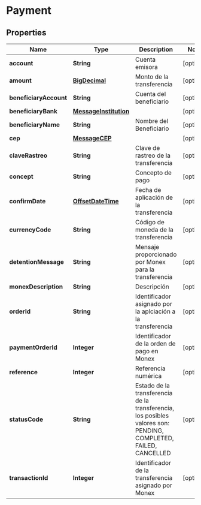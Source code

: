 # Payment

## Properties
Name | Type | Description | Notes
------------ | ------------- | ------------- | -------------
**account** | **String** | Cuenta emisora |  [optional]
**amount** | [**BigDecimal**](BigDecimal.md) | Monto de la transferencia |  [optional]
**beneficiaryAccount** | **String** | Cuenta del beneficiario |  [optional]
**beneficiaryBank** | [**MessageInstitution**](MessageInstitution.md) |  |  [optional]
**beneficiaryName** | **String** | Nombre del Beneficiario |  [optional]
**cep** | [**MessageCEP**](MessageCEP.md) |  |  [optional]
**claveRastreo** | **String** | Clave de rastreo de la transferencia |  [optional]
**concept** | **String** | Concepto de pago |  [optional]
**confirmDate** | [**OffsetDateTime**](OffsetDateTime.md) | Fecha de aplicación de la transferencia |  [optional]
**currencyCode** | **String** | Código de moneda de la transferencia |  [optional]
**detentionMessage** | **String** | Mensaje proporcionado por Monex para la transferencia |  [optional]
**monexDescription** | **String** | Descripción |  [optional]
**orderId** | **String** | Identificador asignado por la aplciación a la transferencia |  [optional]
**paymentOrderId** | **Integer** | Identificador de la orden de pago en Monex |  [optional]
**reference** | **Integer** | Referencia numérica |  [optional]
**statusCode** | **String** | Estado de la transferencia de la transferencia, los posibles valores son: PENDING, COMPLETED, FAILED, CANCELLED |  [optional]
**transactionId** | **Integer** | Identificador de la transferencia asignado por Monex |  [optional]
